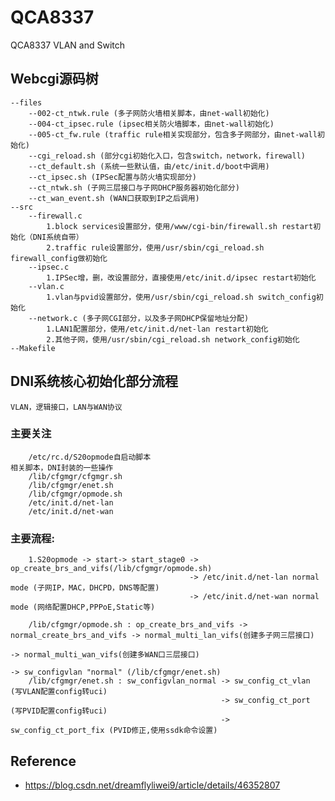 # QCA8337
QCA8337 VLAN and Switch

## Webcgi源码树
	--files
		--002-ct_ntwk.rule (多子网防火墙相关脚本，由net-wall初始化)
		--004-ct_ipsec.rule (ipsec相关防火墙脚本，由net-wall初始化)
		--005-ct_fw.rule (traffic rule相关实现部分，包含多子网部分，由net-wall初始化)
		--cgi_reload.sh (部分cgi初始化入口，包含switch，network，firewall)
		--ct_default.sh (系统一些默认值，由/etc/init.d/boot中调用)
		--ct_ipsec.sh (IPSec配置与防火墙实现部分)
		--ct_ntwk.sh (子网三层接口与子网DHCP服务器初始化部分)
		--ct_wan_event.sh (WAN口获取到IP之后调用)
	--src
		--firewall.c
			1.block services设置部分，使用/www/cgi-bin/firewall.sh restart初始化（DNI系统自带）
			2.traffic rule设置部分，使用/usr/sbin/cgi_reload.sh firewall_config做初始化
		--ipsec.c
			1.IPSec增，删，改设置部分，直接使用/etc/init.d/ipsec restart初始化
		--vlan.c
			1.vlan与pvid设置部分，使用/usr/sbin/cgi_reload.sh switch_config初始化
		--network.c (多子网CGI部分，以及多子网DHCP保留地址分配)
			1.LAN1配置部分，使用/etc/init.d/net-lan restart初始化
			2.其他子网，使用/usr/sbin/cgi_reload.sh network_config初始化
	--Makefile
	
## DNI系统核心初始化部分流程
	VLAN，逻辑接口，LAN与WAN协议
	
### 主要关注
		/etc/rc.d/S20opmode自启动脚本
	相关脚本，DNI封装的一些操作
		/lib/cfgmgr/cfgmgr.sh
		/lib/cfgmgr/enet.sh
		/lib/cfgmgr/opmode.sh
		/etc/init.d/net-lan
		/etc/init.d/net-wan
		
### 主要流程:
		1.S20opmode -> start-> start_stage0 -> op_create_brs_and_vifs(/lib/cfgmgr/opmode.sh)
											-> /etc/init.d/net-lan normal mode (子网IP，MAC，DHCPD，DNS等配置)
											-> /etc/init.d/net-wan normal mode (网络配置DHCP,PPPoE,Static等)
	
		/lib/cfgmgr/opmode.sh : op_create_brs_and_vifs -> normal_create_brs_and_vifs -> normal_multi_lan_vifs(创建多子网三层接口)
																					 -> normal_multi_wan_vifs(创建多WAN口三层接口)
																					 -> sw_configvlan "normal" (/lib/cfgmgr/enet.sh)
		/lib/cfgmgr/enet.sh : sw_configvlan_normal -> sw_config_ct_vlan (写VLAN配置config转uci)
												   -> sw_config_ct_port (写PVID配置config转uci)
												   -> sw_config_ct_port_fix (PVID修正,使用ssdk命令设置)

## Reference

* https://blog.csdn.net/dreamflyliwei9/article/details/46352807
